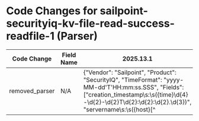 # Code Changes for sailpoint-securityiq-kv-file-read-success-readfile-1 (Parser)

| Code Change | Field Name | 2025.13.1 | 2025.14.1 |
|-------------|------------|-----------|------------|
| removed_parser | N/A | {"Vendor": "Sailpoint", "Product": "SecurityIQ", "TimeFormat": "yyyy-MM-dd'T'HH:mm:ss.SSS", "Fields": ["creation_timestamp\s:\s({time}\d{4}-\d{2}-\d{2}T\d{2}:\d{2}:\d{2}.\d{3})", "servername\s:\s({host}[^|]+)\s\|", "applicationtype\s:\s({app}[^|]+)\s\|", "fileextension\s:\s({file_ext}[^|]+)\s\|", "userfullname\s:\s({user_sid}(?=[^\\]+\\)({domain}[^\\]+)\\({user}[\w\.\-\!\#\^\~]{1,40}\$?)|(?:.+?))\s\|", "membername\s:\s({account_id}(?=[^\\]+\\)({sid_domain}[^\\]+)\\({dest_user_sid}\S+)|(?:.+?))\s$", "actiontype\s:\s({event_name}[^|]+)\s\|", "objectname\s:\s({file_name}[^|]+)\s\|", "actiontype\s:\s({access}[^|]+)\sFile\s\|", "\spath\s:\s({file_dir}[^|]+)\s\|"], "Name": "sailpoint-securityiq-kv-file-read-success-readfile-1", "Conditions": ["| applicationtype : Windows File Server (Agent) |", "actiontype : Read File"], "DupFields": ["host->dest_host"], "ParserVersion": "v1.0.0"} | N/A |